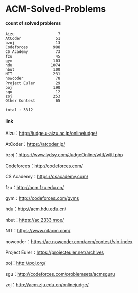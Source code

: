 ﻿# ACM-Solved-Problems

#### count of solved problems
	Aizu                   7
	AtCoder               51
	bzoj                  13
	Codeforces           988
	CS Academy            73
	fzu                   45
	gym                  103
	hdu                 1074
	nbut                 100
	NIT                  231
	nowcoder              78
	Project Euler         29
	poj                  190
	sgu                   12
	zoj                  253
	Other Contest         65

`total : 3312`


#### link

Aizu：http://judge.u-aizu.ac.jp/onlinejudge/

AtCoder：https://atcoder.jp/

bzoj：https://www.lydsy.com/JudgeOnline/wttl/wttl.php

Codeforces：http://codeforces.com/

CS Academy：https://csacademy.com/

fzu：http://acm.fzu.edu.cn/

gym：http://codeforces.com/gyms

hdu：http://acm.hdu.edu.cn/

nbut：https://ac.2333.moe/

NIT：https://www.nitacm.com/

nowcoder：https://ac.nowcoder.com/acm/contest/vip-index

Project Euler：https://projecteuler.net/archives

poj：http://poj.org/

sgu：http://codeforces.com/problemsets/acmsguru

zoj：http://acm.zju.edu.cn/onlinejudge/
